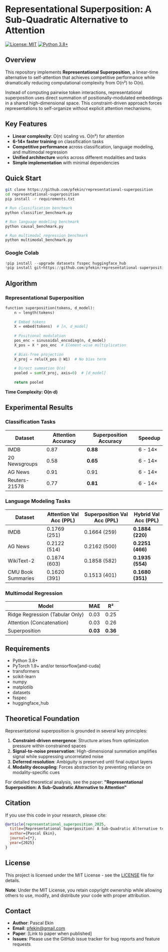 # Representational Superposition: A Sub-Quadratic Alternative to Attention

[![License: MIT](https://img.shields.io/badge/License-MIT-yellow.svg)](https://opensource.org/licenses/MIT)
[![Python 3.8+](https://img.shields.io/badge/python-3.8+-blue.svg)](https://www.python.org/downloads/)

## Overview

This repository implements **Representational Superposition**, a linear-time alternative to self-attention that achieves competitive performance while dramatically reducing computational complexity from O(n²) to O(n).

Instead of computing pairwise token interactions, representational superposition uses direct summation of positionally-modulated embeddings in a shared high-dimensional space. This constraint-driven approach forces representations to self-organize without explicit attention mechanisms.

## Key Features

- **Linear complexity**: O(n) scaling vs. O(n²) for attention
- **6-14× faster training** on classification tasks
- **Competitive performance** across classification, language modeling, and multimodal regression
- **Unified architecture** works across different modalities and tasks
- **Simple implementation** with minimal dependencies

## Quick Start

```bash
git clone https://github.com/pfekin/representational-superposition
cd representational-superposition
pip install -r requirements.txt

# Run classification benchmark
python classifier_benchmark.py

# Run language modeling benchmark  
python causal_benchmark.py

# Run multimodal regression benchmark
python multimodal_benchmark.py
```

### Google Colab
```python
!pip install --upgrade datasets fsspec huggingface_hub
!pip install git+https://github.com/pfekin/representational-superposition
```

## Algorithm 

### Representational Superposition

```python
function superposition(tokens, d_model):
    n = length(tokens)
    
    # Embed tokens
    X = embed(tokens)  # [n, d_model]
    
    # Positional modulation
    pos_enc = sinusoidal_encoding(n, d_model)
    X_pos = X * pos_enc  # Element-wise multiplication
    
    # Bias-free projection
    X_proj = relu(X_pos @ W1)  # No bias term
    
    # Direct summation O(n)
    pooled = sum(X_proj, axis=0)  # [d_model]
    
    return pooled
```
**Time Complexity: O(n·d)**

## Experimental Results

### Classification Tasks

| Dataset | Attention Accuracy | Superposition Accuracy | Speedup |
|---------|-------------------|------------------------|---------|
| IMDB | 0.87 | **0.88** | 6 - 14× |
| 20 Newsgroups | 0.58 | **0.65** | 6 - 14× |
| AG News | 0.91 | 0.91 | 6 - 14× |
| Reuters-21578 | 0.77 | **0.81** | 6 - 14× |

### Language Modeling Tasks

| Dataset | Attention Val Acc (PPL) | Superposition Val Acc (PPL) | Hybrid Val Acc (PPL) |
|---------|------------------------|----------------------------|---------------------|
| IMDB | 0.1769   (251) | 0.1664   (259) | **0.1884   (220)** |
| AG News | 0.2122   (514) | 0.2162   (500) | **0.2251   (466)** |
| WikiText-2 | 0.1874  (603) | 0.1858   (582) | **0.1935   (554)** |
| CMU Book Summaries | 0.1620    (391) | 0.1513   (401) | **0.1680   (351)** |

### Multimodal Regression

| Model | MAE | R² |
|-------|-----|-----|
| Ridge Regression (Tabular Only) | 0.03 | 0.25 |
| Attention (Concatenation) | 0.03 | 0.26 |
| Superposition | **0.03** | **0.36** |

## Requirements

- Python 3.8+
- PyTorch 1.9+ and/or tensorflow[and-cuda]
- transformers
- scikit-learn
- numpy
- matplotlib
- datasets
- fsspec
- huggingface_hub

## Theoretical Foundation

Representational superposition is grounded in several key principles:

1. **Constraint-driven emergence**: Structure arises from optimization pressure within constrained spaces
2. **Signal-to-noise preservation**: High-dimensional summation amplifies signal while suppressing uncorrelated noise  
3. **Deferred resolution**: Ambiguity is preserved until final output layers
4. **Modality decoupling**: Forces abstraction by preventing reliance on modality-specific cues

For detailed theoretical analysis, see the paper: **"Representational Superposition: A Sub-Quadratic Alternative to Attention"**

## Citation

If you use this code in your research, please cite:

```bibtex
@article{representational_superposition_2025,
  title={Representational Superposition: A Sub-Quadratic Alternative to Attention},
  author={Pascal Ekin},
  journal={*},
  year={2025}
}
```

## License

This project is licensed under the MIT License - see the [LICENSE](LICENSE) file for details.

**Note**: Under the MIT License, you retain copyright ownership while allowing others to use, modify, and distribute your code with proper attribution.

## Contact

- **Author**: Pascal Ekin
- **Email**: pfekin@gmail.com 
- **Paper**: [Link to paper when published]
- **Issues**: Please use the GitHub issue tracker for bug reports and feature requests
